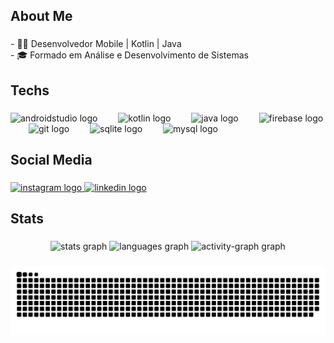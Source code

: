 <h2 align="left">About Me</h2>

###

<p align="left">- 👨‍💻 Desenvolvedor Mobile | Kotlin | Java<br>- 🎓 Formado em Análise e Desenvolvimento de Sistemas</p>

###


<h2 align="left">Techs</h2>

###

<div align="left">
  <img src="https://skillicons.dev/icons?i=androidstudio" height="30" alt="androidstudio logo"  />
  <img width="25" />
  <img src="https://skillicons.dev/icons?i=kotlin" height="30" alt="kotlin logo"  />
  <img width="25" />
  <img src="https://skillicons.dev/icons?i=java" height="30" alt="java logo"  />
  <img width="25" />
  <img src="https://skillicons.dev/icons?i=firebase" height="30" alt="firebase logo"  />
  <img width="25" />
  <img src="https://skillicons.dev/icons?i=git" height="30" alt="git logo"  />
  <img width="25" />
  <img src="https://cdn.simpleicons.org/sqlite/003B57" height="30" alt="sqlite logo"  />
  <img width="25" />
  <img src="https://skillicons.dev/icons?i=mysql" height="30" alt="mysql logo"  />
</div>

###


<h2 align="left">Social Media</h2>

###


<div align="left">
  <a href="https://www.instagram.com/will._marques/" target="_blank">
    <img src="https://raw.githubusercontent.com/maurodesouza/profile-readme-generator/master/src/assets/icons/social/instagram/default.svg" width="52" height="40" alt="instagram logo"  />
  </a>
  <a href="https://www.linkedin.com/in/willis-silva-marques-53a306aa/" target="_blank">
    <img src="https://raw.githubusercontent.com/maurodesouza/profile-readme-generator/master/src/assets/icons/social/linkedin/default.svg" width="52" height="40" alt="linkedin logo"  />
  </a>
</div>

###


<h2 align="left">Stats</h2>

###


<div align="center">
  <img src="https://github-readme-stats.vercel.app/api?username=WilMarques05&hide_title=false&hide_rank=false&show_icons=true&include_all_commits=true&count_private=true&disable_animations=false&theme=cobalt2&locale=en&hide_border=false" height="170" alt="stats graph"  />
  <img src="https://github-readme-stats.vercel.app/api/top-langs?username=WilMarques05&locale=en&hide_title=false&layout=compact&card_width=320&langs_count=5&theme=prussian&hide_border=false" height="170" alt="languages graph"  />
  <img src="https://github-readme-activity-graph.vercel.app/graph?username=WilMarques05&theme=cobalt&radius=250" height="400" alt="activity-graph graph"  />
</div>

###

<div align="center" >
<img src="https://raw.githubusercontent.com/WilMarques05/WilMarques05/output/snake.svg" alt="Snake animation" />
</div>

###
